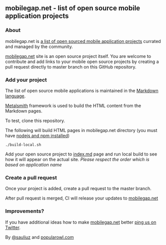 ## mobilegap.net - list of open source mobile application projects

### About
mobilegap.net is [a list of open sourced mobile application projects](https://www.mobilegap.net "list of open sourced mobile application projects") currated and managed by the community.

[mobilegap.net](https://www.mobilegap.net) site is an open source project itself. You are welcome to contribute and add links to your mobile open source projects by creating a pull request directly to master branch on this GitHub repository.

### Add your project

The list of open source mobile applications is maintained in the [Markdown language](https://www.htmlcenter.com/blog/static-html-websites-markdown-metalsmith/).

[Metalsmith](https://github.com/metalsmith/metalsmith) framework is used to build the HTML content from the Markdown pages.

To test, clone this repository.

The following will build HTML pages in mobilegap.net directory (you must have [nodejs and npm installed](https://nodejs.org/en/))

    ./build-local.sh

Add your open source project to [index.md](https://github.com/sauliuz/mobilegap.net/blob/master/markdown/index.md "add the link to your open source application") page and run local build to see how it will appear on the actual site. *Please respect the order which is based on application name*

### Create a pull request

Once your project is added, create a pull request to the master branch.

After pull request is merged, CI will release your updates to [mobilegap.net](https://www.mobilegap.net)

### Improvements?

If you have additional ideas how to make [mobilegap.net](http://www.mobilegap.net "www.mobilegap.net") better [ping us on Twitter](https://twitter.com/mobilegap "MobileGap on Twitter").

By [@sauliuz](https://twitter.com/sauliuz) and [popularowl.com](http://www.popularowl.com "apis made simple")
